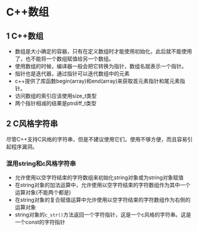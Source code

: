 # C++数组


## 1 C++数组

- 数组是大小确定的容器，只有在定义数组时才能使用初始化，此后就不能使用了，也不能将一个数组赋值给另一个数组。
- 使用数组的时候，编译器一般会把它转换为指针，数组名就表示一个指针。
- 指针也是迭代器，通过指针可以迭代数组中的元素
- c++提供了库函数begin(array)和end(array)来获取首元素指针和尾元素指针。
- 访问数组的索引应该使用size_t类型
- 两个指针相减的结果是ptrdiff_t类型

## 2 C风格字符串

尽管C++支持C风格的字符串，但是不建议使用它们，使用不够方便，而且容易引起程序漏洞。

### 混用string和c风格字符串

- 允许使用以空字符结束的字符数组来初始化string对象或为string对象赋值
- 在string对象的加法运算中，允许使用以空字符结束的字符数组作为其中一个运算对象(不能两个都是)
- 在string对象的复合赋值运算中允许使用以空字符结束的字符数组作为右侧的运算对象
- string对象的`c_str()`方法返回一个字符指针，这是一个c风格的字符串。这是一个const的字符指针

